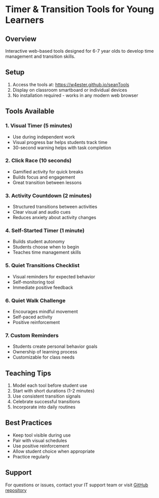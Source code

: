 # Timer & Transition Tools for Young Learners

## Overview
Interactive web-based tools designed for 6-7 year olds to develop time management and transition skills.

## Setup
1. Access the tools at: https://w4ester.github.io/seanTools
2. Display on classroom smartboard or individual devices
3. No installation required - works in any modern web browser

## Tools Available

### 1. Visual Timer (5 minutes)
- Use during independent work
- Visual progress bar helps students track time
- 30-second warning helps with task completion

### 2. Click Race (10 seconds)
- Gamified activity for quick breaks
- Builds focus and engagement
- Great transition between lessons

### 3. Activity Countdown (2 minutes)
- Structured transitions between activities
- Clear visual and audio cues
- Reduces anxiety about activity changes

### 4. Self-Started Timer (1 minute)
- Builds student autonomy
- Students choose when to begin
- Teaches time management skills

### 5. Quiet Transitions Checklist
- Visual reminders for expected behavior
- Self-monitoring tool
- Immediate positive feedback

### 6. Quiet Walk Challenge
- Encourages mindful movement
- Self-paced activity
- Positive reinforcement

### 7. Custom Reminders
- Students create personal behavior goals
- Ownership of learning process
- Customizable for class needs

## Teaching Tips
1. Model each tool before student use
2. Start with short durations (1-2 minutes)
3. Use consistent transition signals
4. Celebrate successful transitions
5. Incorporate into daily routines

## Best Practices
- Keep tool visible during use
- Pair with visual schedules
- Use positive reinforcement
- Allow student choice when appropriate
- Practice regularly

## Support
For questions or issues, contact your IT support team or visit [GitHub repository](https://github.com/w4ester/seanTools/issues)